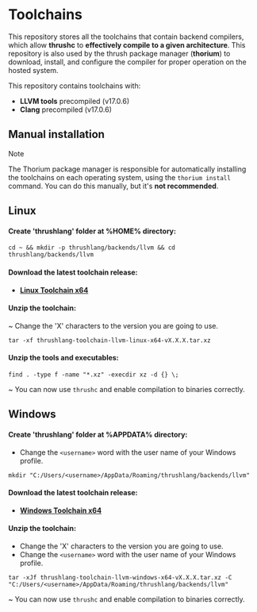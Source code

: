 # Toolchains

This repository stores all the toolchains that contain backend compilers, which allow **thrushc** to **effectively compile to a given architecture**. This repository is also used by the thrush package manager (**thorium**) to download, install, and configure the compiler for proper operation on the hosted system.

This repository contains toolchains with:

- **LLVM tools** precompiled (v17.0.6)
- **Clang** precompiled (v17.0.6)

## Manual installation 

> [!NOTE]  
> The Thorium package manager is responsible for automatically installing the toolchains on each operating system, using the `thorium install` command. You can do this manually, but it's **not recommended**.

## Linux

#### Create 'thrushlang' folder at %HOME% directory:

```console
cd ~ && mkdir -p thrushlang/backends/llvm && cd thrushlang/backends/llvm
```

#### Download the latest toolchain release:

- **[Linux Toolchain x64](https://github.com/thrushlang/toolchains/releases/download/Toolchains/thrushlang-toolchain-llvm-linux-x64-v1.0.2.tar.xz)**

#### Unzip the toolchain:

~ Change the 'X' characters to the version you are going to use.

```console
tar -xf thrushlang-toolchain-llvm-linux-x64-vX.X.X.tar.xz
```

#### Unzip the tools and executables:

```console
find . -type f -name "*.xz" -execdir xz -d {} \;
```

~ You can now use `thrushc` and enable compilation to binaries correctly.

## Windows

#### Create 'thrushlang' folder at %APPDATA% directory:

- Change the `<username>` word with the user name of your Windows profile.

```console
mkdir "C:/Users/<username>/AppData/Roaming/thrushlang/backends/llvm"
```

#### Download the latest toolchain release:

- **[Windows Toolchain x64](https://github.com/thrushlang/toolchains/releases/download/Toolchains/thrushlang-toolchain-llvm-windows-x64-v1.0.0.tar.xz)**

#### Unzip the toolchain:

- Change the 'X' characters to the version you are going to use.
- Change the `<username>` word with the user name of your Windows profile.

```console
tar -xJf thrushlang-toolchain-llvm-windows-x64-vX.X.X.tar.xz -C "C:/Users/<username>/AppData/Roaming/thrushlang/backends/llvm"
```

~ You can now use `thrushc` and enable compilation to binaries correctly.


